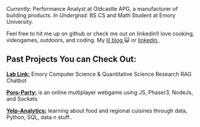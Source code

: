  <i>Currently:</i> Performance Analyst at Oldcastle APG, a manufacturer of building products.
 <i>In Undergrad:</i> BS CS and Math Student at Emory University. 

 Feel free to hit me up on github or check me out on linkedin!I love cooking, videogames, outdoors, and coding.
 My <a href="https://ryworld-lgb4.vercel.app/"> lil blog </a> 😺 or <a href="https://www.linkedin.com/in/ryan-lin122/"> linkedin </a>. 

<h2> Past Projects You can Check Out: </h2>

__[Lab Link:](https://github.com/rlyn122/lab-link)__ Emory Computer Science & Quantitative Science Research RAG Chatbot

__[Poro-Party:](https://github.com/rlyn122/Poro-Party)__   is an online multiplayer webgame using JS, Phaser3, NodeJs, and Sockets

__[Yelp-Analytics:](https://github.com/rlyn122/YelpAnalytics)__  learning about food and regional cuisines through data, Python, SQL, data n stuff..
